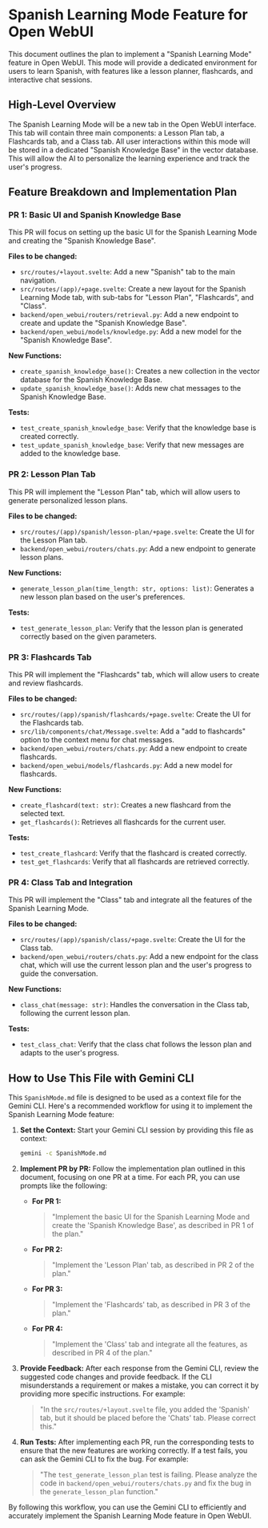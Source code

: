 
# Spanish Learning Mode Feature for Open WebUI

This document outlines the plan to implement a "Spanish Learning Mode" feature in Open WebUI. This mode will provide a dedicated environment for users to learn Spanish, with features like a lesson planner, flashcards, and interactive chat sessions.

## High-Level Overview

The Spanish Learning Mode will be a new tab in the Open WebUI interface. This tab will contain three main components: a Lesson Plan tab, a Flashcards tab, and a Class tab. All user interactions within this mode will be stored in a dedicated "Spanish Knowledge Base" in the vector database. This will allow the AI to personalize the learning experience and track the user's progress.

## Feature Breakdown and Implementation Plan

### PR 1: Basic UI and Spanish Knowledge Base

This PR will focus on setting up the basic UI for the Spanish Learning Mode and creating the "Spanish Knowledge Base".

**Files to be changed:**

*   `src/routes/+layout.svelte`: Add a new "Spanish" tab to the main navigation.
*   `src/routes/(app)/+page.svelte`: Create a new layout for the Spanish Learning Mode tab, with sub-tabs for "Lesson Plan", "Flashcards", and "Class".
*   `backend/open_webui/routers/retrieval.py`: Add a new endpoint to create and update the "Spanish Knowledge Base".
*   `backend/open_webui/models/knowledge.py`: Add a new model for the "Spanish Knowledge Base".

**New Functions:**

*   `create_spanish_knowledge_base()`: Creates a new collection in the vector database for the Spanish Knowledge Base.
*   `update_spanish_knowledge_base()`: Adds new chat messages to the Spanish Knowledge Base.

**Tests:**

*   `test_create_spanish_knowledge_base`: Verify that the knowledge base is created correctly.
*   `test_update_spanish_knowledge_base`: Verify that new messages are added to the knowledge base.

### PR 2: Lesson Plan Tab

This PR will implement the "Lesson Plan" tab, which will allow users to generate personalized lesson plans.

**Files to be changed:**

*   `src/routes/(app)/spanish/lesson-plan/+page.svelte`: Create the UI for the Lesson Plan tab.
*   `backend/open_webui/routers/chats.py`: Add a new endpoint to generate lesson plans.

**New Functions:**

*   `generate_lesson_plan(time_length: str, options: list)`: Generates a new lesson plan based on the user's preferences.

**Tests:**

*   `test_generate_lesson_plan`: Verify that the lesson plan is generated correctly based on the given parameters.

### PR 3: Flashcards Tab

This PR will implement the "Flashcards" tab, which will allow users to create and review flashcards.

**Files to be changed:**

*   `src/routes/(app)/spanish/flashcards/+page.svelte`: Create the UI for the Flashcards tab.
*   `src/lib/components/chat/Message.svelte`: Add a "add to flashcards" option to the context menu for chat messages.
*   `backend/open_webui/routers/chats.py`: Add a new endpoint to create flashcards.
*   `backend/open_webui/models/flashcards.py`: Add a new model for flashcards.

**New Functions:**

*   `create_flashcard(text: str)`: Creates a new flashcard from the selected text.
*   `get_flashcards()`: Retrieves all flashcards for the current user.

**Tests:**

*   `test_create_flashcard`: Verify that the flashcard is created correctly.
*   `test_get_flashcards`: Verify that all flashcards are retrieved correctly.

### PR 4: Class Tab and Integration

This PR will implement the "Class" tab and integrate all the features of the Spanish Learning Mode.

**Files to be changed:**

*   `src/routes/(app)/spanish/class/+page.svelte`: Create the UI for the Class tab.
*   `backend/open_webui/routers/chats.py`: Add a new endpoint for the class chat, which will use the current lesson plan and the user's progress to guide the conversation.

**New Functions:**

*   `class_chat(message: str)`: Handles the conversation in the Class tab, following the current lesson plan.

**Tests:**

*   `test_class_chat`: Verify that the class chat follows the lesson plan and adapts to the user's progress.

## How to Use This File with Gemini CLI

This `SpanishMode.md` file is designed to be used as a context file for the Gemini CLI. Here's a recommended workflow for using it to implement the Spanish Learning Mode feature:

1.  **Set the Context:** Start your Gemini CLI session by providing this file as context:

    ```bash
    gemini -c SpanishMode.md
    ```

2.  **Implement PR by PR:** Follow the implementation plan outlined in this document, focusing on one PR at a time. For each PR, you can use prompts like the following:

    *   **For PR 1:**
        > "Implement the basic UI for the Spanish Learning Mode and create the 'Spanish Knowledge Base', as described in PR 1 of the plan."

    *   **For PR 2:**
        > "Implement the 'Lesson Plan' tab, as described in PR 2 of the plan."

    *   **For PR 3:**
        > "Implement the 'Flashcards' tab, as described in PR 3 of the plan."

    *   **For PR 4:**
        > "Implement the 'Class' tab and integrate all the features, as described in PR 4 of the plan."

3.  **Provide Feedback:** After each response from the Gemini CLI, review the suggested code changes and provide feedback. If the CLI misunderstands a requirement or makes a mistake, you can correct it by providing more specific instructions. For example:

    > "In the `src/routes/+layout.svelte` file, you added the 'Spanish' tab, but it should be placed before the 'Chats' tab. Please correct this."

4.  **Run Tests:** After implementing each PR, run the corresponding tests to ensure that the new features are working correctly. If a test fails, you can ask the Gemini CLI to fix the bug. For example:

    > "The `test_generate_lesson_plan` test is failing. Please analyze the code in `backend/open_webui/routers/chats.py` and fix the bug in the `generate_lesson_plan` function."

By following this workflow, you can use the Gemini CLI to efficiently and accurately implement the Spanish Learning Mode feature in Open WebUI.

